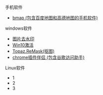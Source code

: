 手机软件

* [bmap (包含百度地图和高德地图的手机软件)](https://www.lanzous.com/i33vqpi)

windows软件

* [图片去水印](https://www.lanzous.com/i33vtgh)
* [Win10激活](https://www.lanzous.com/i33vtcd)
* [Topaz.ReMask(抠图)](https://www.lanzous.com/i33vtbc)
* [chrome插件伴侣 (包含谷歌访问助手)](https://www.lanzous.com/i33vw5e)

Linux软件

* 1 
* 2
* 3

